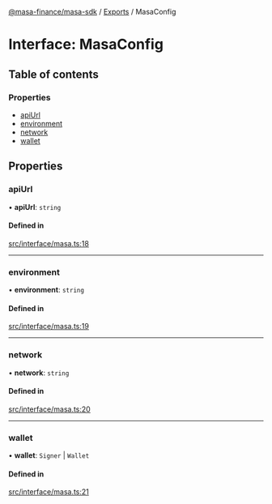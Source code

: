 [@masa-finance/masa-sdk](../README.md) / [Exports](../modules.md) / MasaConfig

# Interface: MasaConfig

## Table of contents

### Properties

- [apiUrl](MasaConfig.md#apiurl)
- [environment](MasaConfig.md#environment)
- [network](MasaConfig.md#network)
- [wallet](MasaConfig.md#wallet)

## Properties

### apiUrl

• **apiUrl**: `string`

#### Defined in

[src/interface/masa.ts:18](https://github.com/masa-finance/masa-sdk/blob/6151f86/src/interface/masa.ts#L18)

___

### environment

• **environment**: `string`

#### Defined in

[src/interface/masa.ts:19](https://github.com/masa-finance/masa-sdk/blob/6151f86/src/interface/masa.ts#L19)

___

### network

• **network**: `string`

#### Defined in

[src/interface/masa.ts:20](https://github.com/masa-finance/masa-sdk/blob/6151f86/src/interface/masa.ts#L20)

___

### wallet

• **wallet**: `Signer` \| `Wallet`

#### Defined in

[src/interface/masa.ts:21](https://github.com/masa-finance/masa-sdk/blob/6151f86/src/interface/masa.ts#L21)
